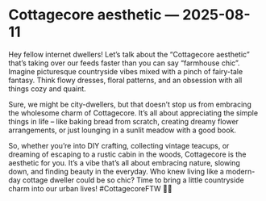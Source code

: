 # Cottagecore aesthetic — 2025-08-11

Hey fellow internet dwellers! Let’s talk about the “Cottagecore aesthetic” that’s taking over our feeds faster than you can say “farmhouse chic”. Imagine picturesque countryside vibes mixed with a pinch of fairy-tale fantasy. Think flowy dresses, floral patterns, and an obsession with all things cozy and quaint.

Sure, we might be city-dwellers, but that doesn’t stop us from embracing the wholesome charm of Cottagecore. It’s all about appreciating the simple things in life – like baking bread from scratch, creating dreamy flower arrangements, or just lounging in a sunlit meadow with a good book.

So, whether you’re into DIY crafting, collecting vintage teacups, or dreaming of escaping to a rustic cabin in the woods, Cottagecore is the aesthetic for you. It’s a vibe that’s all about embracing nature, slowing down, and finding beauty in the everyday. Who knew living like a modern-day cottage dweller could be so chic? Time to bring a little countryside charm into our urban lives! #CottagecoreFTW 🌿🌸